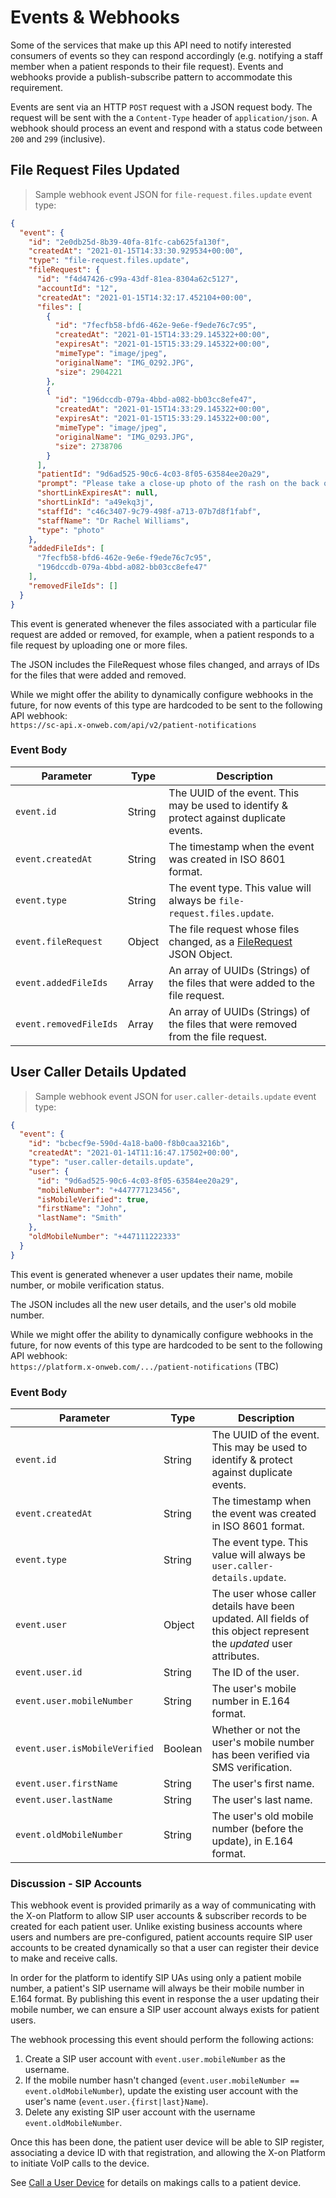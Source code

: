 # Events & Webhooks

Some of the services that make up this API need to notify interested consumers of events so they can respond accordingly (e.g. notifying a staff member when a patient responds to their file request). Events and webhooks provide a publish-subscribe pattern to accommodate this requirement.

Events are sent via an HTTP `POST` request with a JSON request body. The request will be sent with the a `Content-Type` header of `application/json`. A webhook should process an event and respond with a status code between `200` and `299` (inclusive).

## File Request Files Updated

> Sample webhook event JSON for `file-request.files.update` event type:

```json
{
  "event": {
    "id": "2e0db25d-8b39-40fa-81fc-cab625fa130f",
    "createdAt": "2021-01-15T14:33:30.929534+00:00",
    "type": "file-request.files.update",
    "fileRequest": {
      "id": "f4d47426-c99a-43df-81ea-8304a62c5127",
      "accountId": "12",
      "createdAt": "2021-01-15T14:32:17.452104+00:00",
      "files": [
        {
          "id": "7fecfb58-bfd6-462e-9e6e-f9ede76c7c95",
          "createdAt": "2021-01-15T14:33:29.145322+00:00",
          "expiresAt": "2021-01-15T15:33:29.145322+00:00",
          "mimeType": "image/jpeg",
          "originalName": "IMG_0292.JPG",
          "size": 2904221
        },
        {
          "id": "196dccdb-079a-4bbd-a082-bb03cc8efe47",
          "createdAt": "2021-01-15T14:33:29.145322+00:00",
          "expiresAt": "2021-01-15T15:33:29.145322+00:00",
          "mimeType": "image/jpeg",
          "originalName": "IMG_0293.JPG",
          "size": 2738706
        }
      ],
      "patientId": "9d6ad525-90c6-4c03-8f05-63584ee20a29",
      "prompt": "Please take a close-up photo of the rash on the back of your right hand.",
      "shortLinkExpiresAt": null,
      "shortLinkId": "a49ekq3j",
      "staffId": "c46c3407-9c79-498f-a713-07b7d8f1fabf",
      "staffName": "Dr Rachel Williams",
      "type": "photo"
    },
    "addedFileIds": [
      "7fecfb58-bfd6-462e-9e6e-f9ede76c7c95",
      "196dccdb-079a-4bbd-a082-bb03cc8efe47"
    ],
    "removedFileIds": []
  }
}
```

This event is generated whenever the files associated with a particular file request are added or removed, for example, when a patient responds to a file request by uploading one or more files.

The JSON includes the FileRequest whose files changed, and arrays of IDs for the files that were added and removed.

<aside class="notice">
While we might offer the ability to dynamically configure webhooks in the future, for now events of this type are hardcoded to be sent to the following API webhook:<br>
<code>https://sc-api.x-onweb.com/api/v2/patient-notifications</code>
</aside>

### Event Body

Parameter | Type | Description
--------- | ---- | -----------
`event.id` | String | The UUID of the event. This may be used to identify & protect against duplicate events.
`event.createdAt` | String | The timestamp when the event was created in ISO 8601 format.
`event.type` | String | The event type. This value will always be `file-request.files.update`.
`event.fileRequest` | Object | The file request whose files changed, as a [FileRequest](#filerequest) JSON Object.
`event.addedFileIds` | Array | An array of UUIDs (Strings) of the files that were added to the file request.
`event.removedFileIds` | Array | An array of UUIDs (Strings) of the files that were removed from the file request.


## User Caller Details Updated

> Sample webhook event JSON for `user.caller-details.update` event type:

```json
{
  "event": {
    "id": "bcbecf9e-590d-4a18-ba00-f8b0caa3216b",
    "createdAt": "2021-01-14T11:16:47.17502+00:00",
    "type": "user.caller-details.update",
    "user": {
      "id": "9d6ad525-90c6-4c03-8f05-63584ee20a29",
      "mobileNumber": "+447777123456",
      "isMobileVerified": true,
      "firstName": "John",
      "lastName": "Smith"
    },
    "oldMobileNumber": "+447111222333"
  }
}
```

This event is generated whenever a user updates their name, mobile number, or mobile verification status.

The JSON includes all the new user details, and the user's old mobile number.

<aside class="notice">
While we might offer the ability to dynamically configure webhooks in the future, for now events of this type are hardcoded to be sent to the following API webhook:<br>
<code>https://platform.x-onweb.com/.../patient-notifications</code> (TBC)
</aside>

### Event Body

Parameter | Type | Description
--------- | ---- | -----------
`event.id` | String | The UUID of the event. This may be used to identify & protect against duplicate events.
`event.createdAt` | String | The timestamp when the event was created in ISO 8601 format.
`event.type` | String | The event type. This value will always be `user.caller-details.update`.
`event.user` | Object | The user whose caller details have been updated. All fields of this object represent the *updated* user attributes.
`event.user.id` | String | The ID of the user.
`event.user.mobileNumber` | String | The user's mobile number in E.164 format.
`event.user.isMobileVerified` | Boolean | Whether or not the user's mobile number has been verified via SMS verification.
`event.user.firstName` | String | The user's first name.
`event.user.lastName` | String | The user's last name.
`event.oldMobileNumber` | String | The user's old mobile number (before the update), in E.164 format.

### Discussion - SIP Accounts

This webhook event is provided primarily as a way of communicating with the X-on Platform to allow SIP user accounts & subscriber records to be created for each patient user. Unlike existing business accounts where users and numbers are pre-configured, patient accounts require SIP user accounts to be created dynamically so that a user can register their device to make and receive calls.

In order for the platform to identify SIP UAs using only a patient mobile number, a patient's SIP username will always be their mobile number in E.164 format. By publishing this event in response the a user updating their mobile number, we can ensure a SIP user account always exists for patient users.

The webhook processing this event should perform the following actions:

  1. Create a SIP user account with `event.user.mobileNumber` as the username.
  2. If the mobile number hasn't changed (`event.user.mobileNumber == event.oldMobileNumber`), update the existing user account with the user's name (`event.user.{first|last}Name`).
  3. Delete any existing SIP user account with the username `event.oldMobileNumber`.

Once this has been done, the patient user device will be able to SIP register, associating a device ID with that registration, and allowing the X-on Platform to initiate VoIP calls to the device.

See [Call a User Device](#call-a-user-device) for details on makings calls to a patient device.
